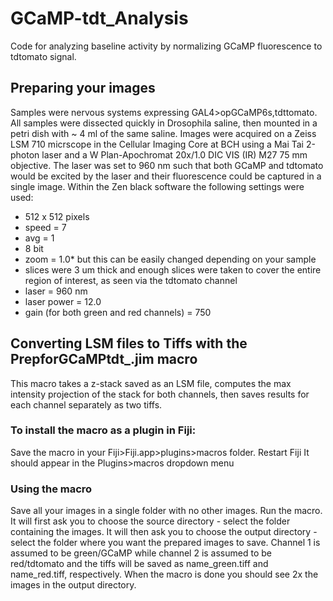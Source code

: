 # GCaMP-tdt_Analysis
Code for analyzing baseline activity by normalizing GCaMP fluorescence to tdtomato signal.

## Preparing your images
Samples were nervous systems expressing GAL4>opGCaMP6s,tdttomato. All samples were dissected quickly in Drosophila saline, then mounted in a petri dish with ~ 4 ml of the same saline. Images were acquired on a Zeiss LSM 710 micrscope in the Cellular Imaging Core at BCH using a Mai Tai 2-photon laser and a W Plan-Apochromat 20x/1.0 DIC VIS (IR) M27 75 mm objective. The laser was set to 960 nm such that both GCaMP and tdtomato would be excited by the laser and their fluorescence could be captured in a single image. 
Within the Zen black software the following settings were used: 
- 512 x 512 pixels 
- speed = 7
- avg = 1
- 8 bit
- zoom = 1.0* but this can be easily changed depending on your sample
- slices were 3 um thick and enough slices were taken to cover the entire region of interest, as seen via the tdtomato channel
- laser = 960 nm
- laser power = 12.0
- gain (for both green and red channels) = 750

## Converting LSM files to Tiffs with the PrepforGCaMPtdt_.jim macro
This macro takes a z-stack saved as an LSM file, computes the max intensity projection of the stack for both channels, then saves results for each channel separately as two tiffs.

### To install the macro as a plugin in Fiji:
Save the macro in your Fiji>Fiji.app>plugins>macros folder.
Restart Fiji
It should appear in the Plugins>macros dropdown menu

### Using the macro
Save all your images in a single folder with no other images.
Run the macro.
It will first ask you to choose the source directory - select the folder containing the images.
It will then ask you to choose the output directory - select the folder where you want the prepared images to save.
Channel 1 is assumed to be green/GCaMP while channel 2 is assumed to be red/tdtomato and the tiffs will be saved as name_green.tiff and name_red.tiff, respectively.
When the macro is done you should see 2x the images in the output directory.
